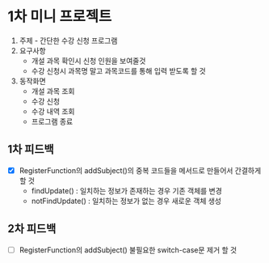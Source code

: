 # 1차 미니 프로젝트
1. 주제 - 간단한 수강 신청 프로그램
2. 요구사항
    - 개설 과목 확인시 신청 인원을 보여줄것
    - 수강 신청시 과목명 말고 과목코드를 통해 입력 받도록 할 것
3. 동작화면
    - 개설 과목 조회
    - 수강 신청
    - 수강 내역 조회
    - 프로그램 종료

## 1차 피드백
- [x] RegisterFunction의 addSubject()의 중복 코드들을 메서드로 만들어서 간결하게 할 것
    - findUpdate() : 일치하는 정보가 존재하는 경우 기존 객체를 변경
    - notFindUpdate() : 일치하는 정보가 없는 경우 새로운 객체 생성

## 2차 피드백
- [ ] RegisterFunction의 addSubject() 불필요한 switch-case문 제거 할 것
